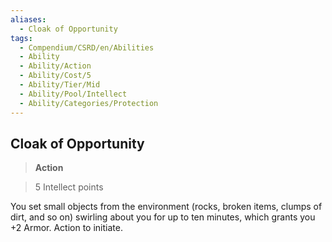 ```yaml
---
aliases:
  - Cloak of Opportunity
tags:
  - Compendium/CSRD/en/Abilities
  - Ability
  - Ability/Action
  - Ability/Cost/5
  - Ability/Tier/Mid
  - Ability/Pool/Intellect
  - Ability/Categories/Protection
---
```

  
    
## Cloak of Opportunity    
>**Action**    
>5 Intellect points  
    
You set small objects from the environment (rocks, broken items, clumps of dirt, and so on) swirling about you for up to ten minutes, which grants you +2 Armor. Action to initiate.